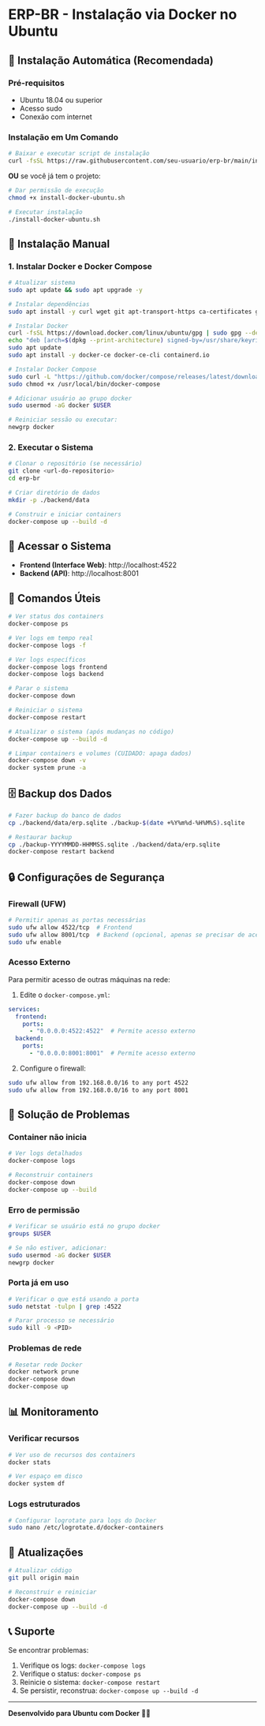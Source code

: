 # ERP-BR - Instalação via Docker no Ubuntu

## 🚀 Instalação Automática (Recomendada)

### Pré-requisitos
- Ubuntu 18.04 ou superior
- Acesso sudo
- Conexão com internet

### Instalação em Um Comando

```bash
# Baixar e executar script de instalação
curl -fsSL https://raw.githubusercontent.com/seu-usuario/erp-br/main/install-docker-ubuntu.sh | bash
```

**OU** se você já tem o projeto:

```bash
# Dar permissão de execução
chmod +x install-docker-ubuntu.sh

# Executar instalação
./install-docker-ubuntu.sh
```

## 🐳 Instalação Manual

### 1. Instalar Docker e Docker Compose

```bash
# Atualizar sistema
sudo apt update && sudo apt upgrade -y

# Instalar dependências
sudo apt install -y curl wget git apt-transport-https ca-certificates gnupg lsb-release

# Instalar Docker
curl -fsSL https://download.docker.com/linux/ubuntu/gpg | sudo gpg --dearmor -o /usr/share/keyrings/docker-archive-keyring.gpg
echo "deb [arch=$(dpkg --print-architecture) signed-by=/usr/share/keyrings/docker-archive-keyring.gpg] https://download.docker.com/linux/ubuntu $(lsb_release -cs) stable" | sudo tee /etc/apt/sources.list.d/docker.list > /dev/null
sudo apt update
sudo apt install -y docker-ce docker-ce-cli containerd.io

# Instalar Docker Compose
sudo curl -L "https://github.com/docker/compose/releases/latest/download/docker-compose-$(uname -s)-$(uname -m)" -o /usr/local/bin/docker-compose
sudo chmod +x /usr/local/bin/docker-compose

# Adicionar usuário ao grupo docker
sudo usermod -aG docker $USER

# Reiniciar sessão ou executar:
newgrp docker
```

### 2. Executar o Sistema

```bash
# Clonar o repositório (se necessário)
git clone <url-do-repositorio>
cd erp-br

# Criar diretório de dados
mkdir -p ./backend/data

# Construir e iniciar containers
docker-compose up --build -d
```

## 📱 Acessar o Sistema

- **Frontend (Interface Web)**: http://localhost:4522
- **Backend (API)**: http://localhost:8001

## 🔧 Comandos Úteis

```bash
# Ver status dos containers
docker-compose ps

# Ver logs em tempo real
docker-compose logs -f

# Ver logs específicos
docker-compose logs frontend
docker-compose logs backend

# Parar o sistema
docker-compose down

# Reiniciar o sistema
docker-compose restart

# Atualizar o sistema (após mudanças no código)
docker-compose up --build -d

# Limpar containers e volumes (CUIDADO: apaga dados)
docker-compose down -v
docker system prune -a
```

## 🗄️ Backup dos Dados

```bash
# Fazer backup do banco de dados
cp ./backend/data/erp.sqlite ./backup-$(date +%Y%m%d-%H%M%S).sqlite

# Restaurar backup
cp ./backup-YYYYMMDD-HHMMSS.sqlite ./backend/data/erp.sqlite
docker-compose restart backend
```

## 🔒 Configurações de Segurança

### Firewall (UFW)
```bash
# Permitir apenas as portas necessárias
sudo ufw allow 4522/tcp  # Frontend
sudo ufw allow 8001/tcp  # Backend (opcional, apenas se precisar de acesso externo)
sudo ufw enable
```

### Acesso Externo
Para permitir acesso de outras máquinas na rede:

1. Edite o `docker-compose.yml`:
```yaml
services:
  frontend:
    ports:
      - "0.0.0.0:4522:4522"  # Permite acesso externo
  backend:
    ports:
      - "0.0.0.0:8001:8001"  # Permite acesso externo
```

2. Configure o firewall:
```bash
sudo ufw allow from 192.168.0.0/16 to any port 4522
sudo ufw allow from 192.168.0.0/16 to any port 8001
```

## 🚨 Solução de Problemas

### Container não inicia
```bash
# Ver logs detalhados
docker-compose logs

# Reconstruir containers
docker-compose down
docker-compose up --build
```

### Erro de permissão
```bash
# Verificar se usuário está no grupo docker
groups $USER

# Se não estiver, adicionar:
sudo usermod -aG docker $USER
newgrp docker
```

### Porta já em uso
```bash
# Verificar o que está usando a porta
sudo netstat -tulpn | grep :4522

# Parar processo se necessário
sudo kill -9 <PID>
```

### Problemas de rede
```bash
# Resetar rede Docker
docker network prune
docker-compose down
docker-compose up
```

## 📊 Monitoramento

### Verificar recursos
```bash
# Ver uso de recursos dos containers
docker stats

# Ver espaço em disco
docker system df
```

### Logs estruturados
```bash
# Configurar logrotate para logs do Docker
sudo nano /etc/logrotate.d/docker-containers
```

## 🔄 Atualizações

```bash
# Atualizar código
git pull origin main

# Reconstruir e reiniciar
docker-compose down
docker-compose up --build -d
```

## 📞 Suporte

Se encontrar problemas:
1. Verifique os logs: `docker-compose logs`
2. Verifique o status: `docker-compose ps`
3. Reinicie o sistema: `docker-compose restart`
4. Se persistir, reconstrua: `docker-compose up --build -d`

---

**Desenvolvido para Ubuntu com Docker** 🐧🐳